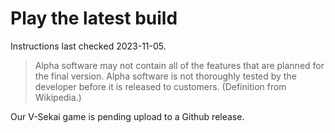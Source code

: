 # Play the latest build

Instructions last checked 2023-11-05.

> Alpha software may not contain all of the features that are planned for the final version. Alpha software is not thoroughly tested by the developer before it is released to customers. (Definition from Wikipedia.)

Our V-Sekai game is pending upload to a Github release.
